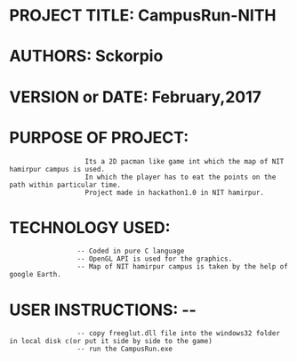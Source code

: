 
# PROJECT TITLE:   CampusRun-NITH
# AUTHORS:         Sckorpio
# VERSION or DATE: February,2017

# PURPOSE OF PROJECT:
                       Its a 2D pacman like game int which the map of NIT hamirpur campus is used.
                       In which the player has to eat the points on the path within particular time.
                       Project made in hackathon1.0 in NIT hamirpur.
# TECHNOLOGY USED: 
                     -- Coded in pure C language 
                     -- OpenGL API is used for the graphics.
                     -- Map of NIT hamirpur campus is taken by the help of google Earth.
# USER INSTRUCTIONS: --
                     -- copy freeglut.dll file into the windows32 folder in local disk c(or put it side by side to the game)
                     -- run the CampusRun.exe   
